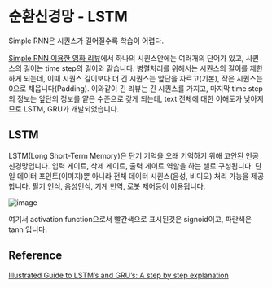 # 순환신경망 - LSTM

Simple RNN은 시퀀스가 길어질수록 학습이 어렵다. 

[Simple RNN 이용한 영화 리뷰](https://github.com/kyopark2014/ML-Algorithms/blob/main/rnn.md)에서 하나의 시퀀스안에는 여러개의 단어가 있고, 시퀀스의 길이는 time step의 길이와 같습니다. 병렬처리를 위해서는 시퀀스의 길이를 제한하게 되는데, 이때 시퀀스 길이보다 더 긴 시퀀스는 앞단을 자르고(기본), 작은 시퀀스는 0으로 채웁니다(Padding). 이와같이 긴 리뷰는 긴 시퀀스를 가지고, 마지막 time step의 정보는 앞단의 정보를 얕은 수준으로 갖게 되는데, text 전체에 대한 이해도가 낮아지므로 LSTM, GRU가 개발되었습니다. 

## LSTM 

LSTM(Long Short-Term Memory)은 단기 기억을 오래 기억하기 위해 고안된 인공 신경망입니다. 입력 게이트, 삭제 게이트, 출력 게이트 역할을 하는 셀로 구성됩니다. 단일 데이터 포인트(이미지)뿐 아니라 전체 데이터 시퀀스(음성, 비디오) 처리 가능을 제공합니다. 필기 인식, 음성인식, 기계 번역, 로봇 제어등이 이용됩니다. 

![image](https://user-images.githubusercontent.com/52392004/188253685-5f11a035-2637-4b25-854b-ffb794a1874f.png)

여기서 activation function으로서 빨간색으로 표시된것은 signoid이고, 파란색은 tanh 입니다. 



## Reference

[Illustrated Guide to LSTM’s and GRU’s: A step by step explanation](https://towardsdatascience.com/illustrated-guide-to-lstms-and-gru-s-a-step-by-step-explanation-44e9eb85bf21)
